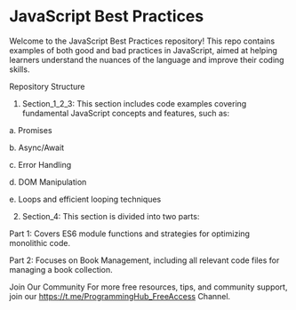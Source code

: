 # JavaScript Best Practices
Welcome to the JavaScript Best Practices repository! This repo contains examples of both good and bad practices in JavaScript, aimed at helping learners understand the nuances of the language and improve their coding skills.

Repository Structure
1. Section_1_2_3: This section includes code examples covering fundamental JavaScript concepts and features, such as:

  a. Promises
  
  b. Async/Await
  
  c. Error Handling
  
  d. DOM Manipulation
  
  e. Loops and efficient looping techniques
  
2. Section_4: This section is divided into two parts:

  Part 1: Covers ES6 module functions and strategies for optimizing monolithic code.
  
  Part 2: Focuses on Book Management, including all relevant code files for managing a book collection.
  
Join Our Community
For more free resources, tips, and community support, join our <https://t.me/ProgrammingHub_FreeAccess> Channel.
